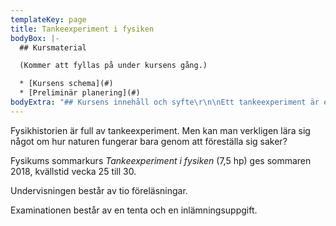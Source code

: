 ```yaml
---
templateKey: page
title: Tankeexperiment i fysiken
bodyBox: |-
  ## Kursmaterial

  (Kommer att fyllas på under kursens gång.)

  * [Kursens schema](#)
  * [Preliminär planering](#)
bodyExtra: "## Kursens innehåll och syfte\r\n\nEtt tankeexperiment är en typ av hypotetiskt resonemang, där man försöker att nå någon sorts insikt bara genom att föreställa sig en situation eller ett skeende. Det är, som någon har sagt, ett experiment som levererar sitt resultat utan att det behöver utföras. \r\n\nVi ägnar oss alla åt liknande hypotetiska överväganden till vardags: vi försöker föreställa oss vad som blir följden om vi gör det ena eller det andra; vi försöker sätta oss in i en annan människas situation för att förutsäga hur hon kommer att handla. Men har verkligen resonemang av det här slaget någon plats inom vetenskapen? Kan man verkligen lära sig något om hur naturen fungerar genom att bara _föreställa _sig saker? \r\n\n\rFysikhistorien är i varje fall full av sådana tankeexperiment. Vi kommer under kursens gång att försöka klargöra den roll de kan ha spelat i fysikhistorien och i den vetenskapliga utvecklingen. \r\n\nMen framför allt ska vi stifta bekantskap med en lång rad fascinerande tankeexperiment, från fysikvetenskapens gryning under 1600-talet till relativitetsteori och kvantfysik. Vi kommer finna att tankeexperimenten ofta utgör ett värdefullt pedagogiskt redskap. Med deras hjälp kan vi tränga in i fysikens många delområden, och belysa deras centrala aspekter och problem. \r\n\nKursen förutsätter inga tidigare kunskaper i fysik - bara ett genuint intresse av att vilja förstå naturlagarna. Kursen rekommenderas således för alla som vill få ökad förståelse och kunskap inom fysiken och dess idéhistoria. Eftersom kursen belyser och exemplifierar tankeexperimentens pedagogiska potential kan den vara av särskilt intresse för lärare och lärarstuderande. \r\n\n## Till vem vänder sig kursen och vilka förkunskaper krävs?\r\n\nFörutom allmän behörighet krävs endast mattekunskaper upp till gymnasiets Matematik B (alternativt Matematik 2a, 2b eller 2c) eller motsvarande. Det betyder att även den som har en humanistisk eller samhällsvetenskaplig bakgrund har förutsättningar att klara kursen. \r\n\nKursen vänder sig både till dig som inte tidigare har studerat fysik och matte, men som är nyfiken, och till dig som pluggar eller har pluggat naturvetenskap, och nu vill komplettera din utbildning med ett intressant område. Kursen rekommenderas även för dig som redan pluggar fysik på Fysikum eller KTH. Som nämndes ovan kan den vara av särskilt intresse för lärare eller blivande lärare. \r\n\n(Notera dock att kursen inte kan användas i en masterexamen i fysik. Se vidare länken till den officiella kursplanen nedan.) \r\n\n## Lärare på kursen\r\n\nJag som håller i kursen heter Sören Holst. Om du har frågor om kursen är du välkommen att maila mig på <mailto:holst@fysik.su.se>. \r\n\n## Kurslitteratur\r\n\nKurslitteratur är \r\n\nS. Holst: _Tankar som ändrar allt. Om tankeexperiment och nya världsbilder_ (Fri Tanke förlag, 2012) \r\n\nEn del övrigt kursmaterial, inklusive instuderingsuppgifter, kommer att delas ut under kursens gång. \r\n\n## Kursexamination\r\n\nKursens examination består av en mindre inlämningsuppgift samt en avslutande tenta. För att bli godkänd på kursen måste man bli godkänd på båda dessa moment. Betyget kommer att vägas samman i proportionen 70% tentamensresultat, 30% inlämningsuppgift. \n\n[Kursens sida i Fysikums kurskatalog\r](#)\n\n[Länk till den officiella kursplanen\r](https://sisu.it.su.se/pdf_creator/cached/15238/29799)\n\n[Kursens betygskriterier\r](#)"
---
```

Fysikhistorien är full av tankeexperiment. Men kan man verkligen lära sig något om hur naturen fungerar bara genom att föreställa sig saker?

Fysikums sommarkurs _Tankeexperiment i fysiken_ (7,5 hp) ges sommaren 2018, kvällstid vecka 25 till 30. 

Undervisningen består av tio föreläsningar. 

Examinationen består av en tenta och en inlämningsuppgift.
